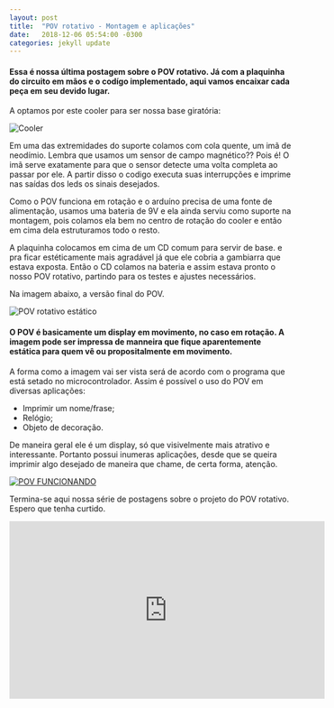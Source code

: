 ```yaml
---
layout: post
title:  "POV rotativo - Montagem e aplicações"
date:   2018-12-06 05:54:00 -0300
categories: jekyll update
---
```


<h4>Essa é nossa última postagem sobre o POV rotativo. Já com a plaquinha do circuito em mãos e o codígo implementado, aqui vamos encaixar cada peça em seu devido lugar.</h4>

A optamos por este cooler para ser nossa base giratória:

![Cooler](/mariaelenasilveira.github.io/images/cooler.png)

Em uma das extremidades do suporte colamos com cola quente, um imã de neodímio. Lembra que usamos um sensor de campo magnético??
Pois é! O imã serve exatamente para que o sensor detecte uma volta completa ao passar por ele. A partir disso o codigo executa suas interrupções e imprime nas saídas dos leds os sinais desejados.

Como o POV funciona em rotação e o arduíno precisa de uma fonte de alimentação, usamos uma bateria de 9V e ela ainda serviu como suporte na montagem, pois colamos ela bem no centro de rotação do cooler e então em cima dela estruturamos todo o resto.

A plaquinha colocamos em cima de um CD comum para servir de base. e pra ficar estéticamente mais agradável já que ele cobria a gambiarra que estava exposta. Então o CD colamos na bateria e assim estava pronto o nosso POV rotativo, partindo para os testes e ajustes necessários.

Na imagem abaixo, a versão final do POV.

![POV rotativo estático](/mariaelenasilveira.github.io/images/estrutura_fisica.jpg "POV rotativo estático")


<h4>O POV é basicamente um display em movimento, no caso em rotação. A imagem pode ser impressa de manneira que fique aparentemente estática para quem vê ou propositalmente em movimento.</h4>

A forma como a imagem vai ser vista será de acordo com o programa que está setado no microcontrolador. Assim é possível o uso do POV em diversas aplicações:
* Imprimir um nome/frase;
* Relógio;
* Objeto de decoração.

De maneira geral ele é um display, só que visivelmente mais atrativo e interessante. Portanto possui inumeras aplicações, desde que se queira imprimir algo desejado de maneira que chame, de certa forma, atenção.

[![POV FUNCIONANDO](https://img.youtube.com/vi/C1xwJuTIe8s&feature=youtu.be/0.jpg)](https://www.youtube.com/watch?v=C1xwJuTIe8s&feature=youtu.be)

Termina-se aqui nossa série de postagens sobre o projeto do POV rotativo. Espero que tenha curtido.

<html> <body> <iframe width="560" height="315" src="https://www.youtube.com/embed/C1xwJuTIe8s" frameborder="0" allow="accelerometer; autoplay; encrypted-media; gyroscope; picture-in-picture" allowfullscreen></iframe> </body> </html>

[jekyll-docs]: http://jekyllrb.com/docs/home
[jekyll-gh]:   https://github.com/jekyll/jekyll
[jekyll-talk]: https://talk.jekyllrb.com/
